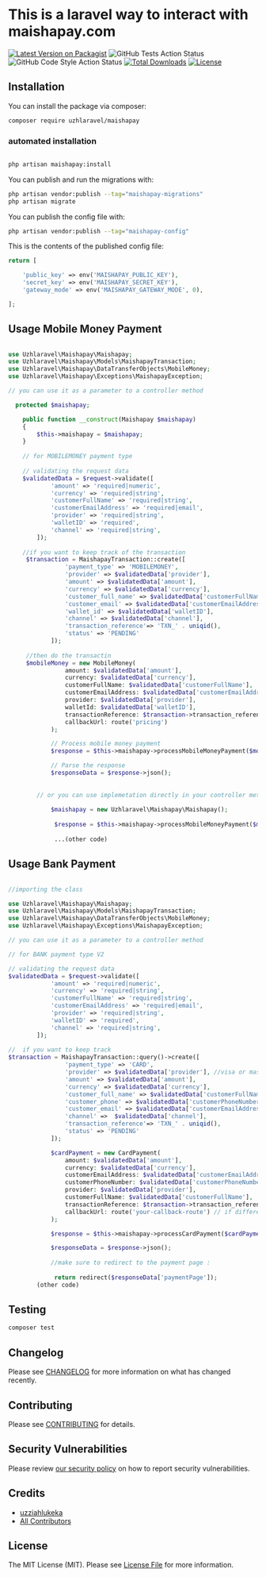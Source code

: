 # This is a laravel way to interact with maishapay.com

[![Latest Version on Packagist](https://img.shields.io/packagist/v/uzhlaravel/maishapay.svg?style=flat-square)](https://packagist.org/packages/uzhlaravel/maishapay)
![GitHub Tests Action Status](https://github.com/uzziahlukeka/maisha-pay/actions/workflows/run-tests.yml/badge.svg)
![GitHub Code Style Action Status](https://github.com/uzziahlukeka/maisha-pay/actions/workflows/fix-php-code-style-issues.yml/badge.svg)
[![Total Downloads](https://img.shields.io/packagist/dt/uzhlaravel/maishapay.svg?style=flat-square)](https://packagist.org/packages/uzhlaravel/maishapay)
[![License](https://img.shields.io/packagist/l/uzhlaravel/maishapay.svg?style=flat-square)](https://packagist.org/packages/uzhlaravel/maishapay)

## Installation

You can install the package via composer:

```bash
composer require uzhlaravel/maishapay
```

### automated installation 

```bash

php artisan maishapay:install

```

You can publish and run the migrations with:

```bash
php artisan vendor:publish --tag="maishapay-migrations"
php artisan migrate
```

You can publish the config file with:

```bash
php artisan vendor:publish --tag="maishapay-config"
```

This is the contents of the published config file:

```php
return [

    'public_key' => env('MAISHAPAY_PUBLIC_KEY'),
    'secret_key' => env('MAISHAPAY_SECRET_KEY'),
    'gateway_mode' => env('MAISHAPAY_GATEWAY_MODE', 0),

];
```


## Usage Mobile Money Payment

```php

use Uzhlaravel\Maishapay\Maishapay;
use Uzhlaravel\Maishapay\Models\MaishapayTransaction;
use Uzhlaravel\Maishapay\DataTransferObjects\MobileMoney;
use Uzhlaravel\Maishapay\Exceptions\MaishapayException;

// you can use it as a parameter to a controller method

  protected $maishapay;

    public function __construct(Maishapay $maishapay)
    {
        $this->maishapay = $maishapay;
    }
    
    // for MOBILEMONEY payment type
      
    // validating the request data
    $validatedData = $request->validate([
            'amount' => 'required|numeric',
            'currency' => 'required|string',
            'customerFullName' => 'required|string',
            'customerEmailAddress' => 'required|email',
            'provider' => 'required|string',
            'walletID' => 'required',
            'channel' => 'required|string',
        ]);
        
    //if you want to keep track of the transaction
     $transaction = MaishapayTransaction::create([
                'payment_type' => 'MOBILEMONEY',
                'provider' => $validatedData['provider'],
                'amount' => $validatedData['amount'],
                'currency' => $validatedData['currency'],
                'customer_full_name' => $validatedData['customerFullName'],
                'customer_email' => $validatedData['customerEmailAddress'],
                'wallet_id' => $validatedData['walletID'],
                'channel' => $validatedData['channel'],
                'transaction_reference'=> 'TXN_' . uniqid(),
                'status' => 'PENDING'
            ]);
            
     //then do the transactin
     $mobileMoney = new MobileMoney(
                amount: $validatedData['amount'],
                currency: $validatedData['currency'],
                customerFullName: $validatedData['customerFullName'],
                customerEmailAddress: $validatedData['customerEmailAddress'],
                provider: $validatedData['provider'],
                walletId: $validatedData['walletID'],
                transactionReference: $transaction->transaction_reference,
                callbackUrl: route('pricing')
            );

            // Process mobile money payment
            $response = $this->maishapay->processMobileMoneyPayment($mobileMoney);

            // Parse the response
            $responseData = $response->json();
            
            
        // or you can use implemetation directly in your controller method
                   
            $maishapay = new Uzhlaravel\Maishapay\Maishapay();
        
             $response = $this->maishapay->processMobileMoneyPayment($mobileMoney);
             
             ...(other code)

```

## Usage Bank Payment 

```php

//importing the class

use Uzhlaravel\Maishapay\Maishapay;
use Uzhlaravel\Maishapay\Models\MaishapayTransaction;
use Uzhlaravel\Maishapay\DataTransferObjects\MobileMoney;
use Uzhlaravel\Maishapay\Exceptions\MaishapayException;

// you can use it as a parameter to a controller method

// for BANK payment type V2

// validating the request data
$validatedData = $request->validate([
            'amount' => 'required|numeric',
            'currency' => 'required|string',
            'customerFullName' => 'required|string',
            'customerEmailAddress' => 'required|email',
            'provider' => 'required|string',
            'walletID' => 'required',
            'channel' => 'required|string',
        ]);
        
//  if you want to keep track
$transaction = MaishapayTransaction::query()->create([
                'payment_type' => 'CARD',
                'provider' => $validatedData['provider'], //visa or mastercard
                'amount' => $validatedData['amount'],
                'currency' => $validatedData['currency'],
                'customer_full_name' => $validatedData['customerFullName'],
                'customer_phone' => $validatedData['customerPhoneNumber'],
                'customer_email' => $validatedData['customerEmailAddress'],
                'channel' =>  $validatedData['channel'],
                'transaction_reference'=> 'TXN_' . uniqid(),
                'status' => 'PENDING'
            ]);

            $cardPayment = new CardPayment(
                amount: $validatedData['amount'],
                currency: $validatedData['currency'],
                customerEmailAddress: $validatedData['customerEmailAddress'],
                customerPhoneNumber: $validatedData['customerPhoneNumber'],
                provider: $validatedData['provider'],
                customerFullName: $validatedData['customerFullName'],
                transactionReference: $transaction->transaction_reference,
                callbackUrl: route('your-callback-route') // if different from the one in your .env file
            );

            $response = $this->maishapay->processCardPayment($cardPayment);

            $responseData = $response->json();        
            
            //make sure to redirect to the payment page : 
            
             return redirect($responseData['paymentPage']);
        (other code)

```

## Testing

```bash
composer test
```

## Changelog

Please see [CHANGELOG](CHANGELOG.md) for more information on what has changed recently.

## Contributing

Please see [CONTRIBUTING](CONTRIBUTING.md) for details.

## Security Vulnerabilities

Please review [our security policy](../../security/policy) on how to report security vulnerabilities.

## Credits

- [uzziahlukeka](https://github.com/uzhlaravel)
- [All Contributors](../../contributors)

## License

The MIT License (MIT). Please see [License File](LICENSE.md) for more information.
